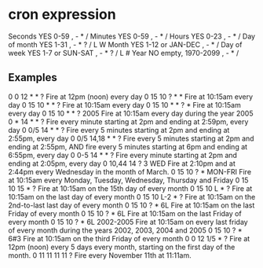 # cron expression

Seconds	YES	0-59	, - * /
Minutes	YES	0-59	, - * /
Hours	YES	0-23	, - * /
Day of month	YES	1-31	, - * ? / L W
Month	YES	1-12 or JAN-DEC	, - * /
Day of week	YES	1-7 or SUN-SAT	, - * ? / L #
Year	NO	empty, 1970-2099	, - * /

## Examples
0 0 12 * * ?							Fire at 12pm (noon) every day
0 15 10 ? * *							Fire at 10:15am every day
0 15 10 * * ?							Fire at 10:15am every day
0 15 10 * * ? *						Fire at 10:15am every day
0 15 10 * * ? 2005				Fire at 10:15am every day during the year 2005
0 * 14 * * ?							Fire every minute starting at 2pm and ending at 2:59pm, every day
0 0/5 14 * * ?						Fire every 5 minutes starting at 2pm and ending at 2:55pm,
 														every day
0 0/5 14,18 * * ?					Fire every 5 minutes starting at 2pm and ending at 2:55pm,
														AND fire every 5 minutes starting at 6pm and ending at 6:55pm, every day
0 0-5 14 * * ?						Fire every minute starting at 2pm and ending at 2:05pm, every day
0 10,44 14 ? 3 WED				Fire at 2:10pm and at 2:44pm every Wednesday in the month of March.
0 15 10 ? * MON-FRI				Fire at 10:15am every Monday, Tuesday,
														Wednesday, Thursday and Friday
0 15 10 15 * ?						Fire at 10:15am on the 15th day of every month
0 15 10 L * ?							Fire at 10:15am on the last day of every month
0 15 10 L-2 * ?						Fire at 10:15am on the 2nd-to-last last day of every month
0 15 10 ? * 6L						Fire at 10:15am on the last Friday of every month
0 15 10 ? * 6L						Fire at 10:15am on the last Friday of every month
0 15 10 ? * 6L 2002-2005	Fire at 10:15am on every last friday of every month during the
														years 2002, 2003, 2004 and 2005
0 15 10 ? * 6#3						Fire at 10:15am on the third Friday of every month
0 0 12 1/5 * ?						Fire at 12pm (noon) every 5 days every month,
														starting on the first day of the month.
0 11 11 11 11 ?						Fire every November 11th at 11:11am.
